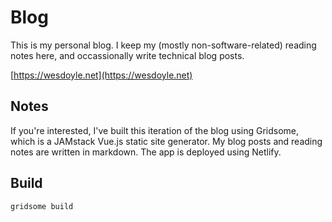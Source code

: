 # Blog 

This is my personal blog.  I keep my (mostly non-software-related) reading notes here, and occassionally write technical blog posts.

[https://wesdoyle.net](https://wesdoyle.net)

## Notes

If you're interested, I've built this iteration of the blog using Gridsome, which is a JAMstack Vue.js static site generator.  My blog posts and reading notes are written in markdown.  The app is deployed using Netlify.

## Build
```
gridsome build
```
